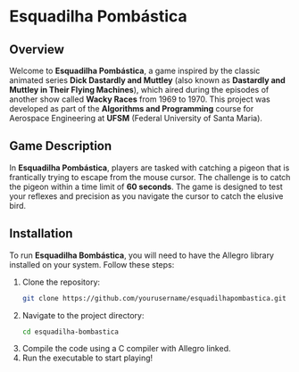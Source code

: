 # Esquadilha Pombástica

## Overview

Welcome to **Esquadilha Pombástica**, a game inspired by the classic animated series **Dick Dastardly and Muttley** (also known as **Dastardly and Muttley in Their Flying Machines**), which aired during the episodes of another show called **Wacky Races** from 1969 to 1970. This project was developed as part of the **Algorithms and Programming** course for Aerospace Engineering at **UFSM** (Federal University of Santa Maria).

## Game Description

In **Esquadilha Pombástica**, players are tasked with catching a pigeon that is frantically trying to escape from the mouse cursor. The challenge is to catch the pigeon within a time limit of **60 seconds**. The game is designed to test your reflexes and precision as you navigate the cursor to catch the elusive bird.

## Installation

To run **Esquadilha Bombástica**, you will need to have the Allegro library installed on your system. Follow these steps:

1. Clone the repository:
   ```bash
   git clone https://github.com/yourusername/esquadilhapombastica.git

2. Navigate to the project directory:
   ```bash
   cd esquadilha-bombastica
3. Compile the code using a C compiler with Allegro linked.
4. Run the executable to start playing!


